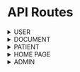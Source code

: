 # API Routes
<details>
<summary>USER</summary>
<p>
## user

> /user/requestOtp
```python
{
  "apiKey" : "<API_KEY>",
  "mobile" : "<MOB_NO>"
}
```
> /user/verifyOtp
```python
{
  "apiKey" : "<API_KEY>",
  "mobile" : "<MOB_NO>",
  "otp"    : "<OTP_RECIEVED>"
}
```
> /user/register
```python
{
  "apiKey"         : "<API_KEY>",
  "name"           : "<DATA>",
  "mobile"         : "<DATA>",
  "name"           : "<DATA>",
  "gender"         : "<DATA>",
  "dob"            : "<DATA>",
  "user_type"      : "<DATA>",
  "medical_number" : "<DATA>",
  "hospital_name"  : "<DATA>",
  "email"          : "<DATA>"
}
```
> /user/getProfile
```python
{
  "apiKey"  : "<API_KEY>",
  "user_id" : "<USER_ID>",
}
```
</p>
</details>

<details>
<summary>DOCUMENT</summary>
<p>
## document

> /document/upload
```python
{
"apiKey": "<API_KEY>",
"file"   : "<FILE>"
}
```

> /document/download
```python
{
"apiKey": "<API_KEY>",
"id"    : "<DOCUMENT_ID>"
}
```
</p>
</details>

<details>
<summary>PATIENT</summary>
<p>
## patient

> /patient/add
```python
{
"apiKey"      : "<API_KEY>",
"user_id"     : "<ID>",
"name"        : "<PATIENT_NAME>",
"mobile"      : "<PATIENT_MOBILE>",
"category"    : "<MAIN_CATEGORY>",
"subCategory" : "<SUB_CATEGORY>",
"doc_ids"     : "<DOC_IDS_SEPERATED_BY_COMMA>",
}
```
> /patient/update
```python
{
"apiKey"      : "<API_KEY>",
"patient_id"  : "<PATIENT_ID>",
"name"        : "<PATIENT_NAME>",
"mobile"      : "<PATIENT_MOBILE>",
"doc_ids"     : "<DOC_IDS_SEPERATED_BY_COMMA>",
}
```
> /patient/delete
```python
{
"apiKey"       : "<API_KEY>",
"patient_id"   : "<PATIENT_ID>",
}
```
> /patient/getHistory
```python
{
"apiKey"      : "<API_KEY>",
"user_id"     : "<USER_ID>",
}
```
</p>
</details>

<details>
<summary>HOME PAGE</summary>
<p>
## homepage

> /homePage
```python
{
"apiKey"    : "<API_KEY>",
"user_id"   : "<USER_ID>"
}
```
</p>
</details>

<details>
<summary>ADMIN</summary>
<p>
## ADMIN

> /admin/dashboard
```python
{
"apiKey"    : "<API_KEY>",
}
```
> /admin/allowDoctor
```python
{
"apiKey"    : "<API_KEY>",
"user_id"   : "<DATA>",
}
```
</p>
</details>
